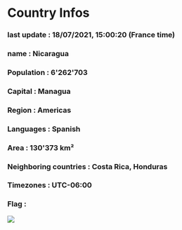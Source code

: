 # Country  Infos
### last update : 18/07/2021, 15:00:20 (France time)

### name : Nicaragua
### Population : 6'262'703
### Capital : Managua
### Region : Americas
### Languages : Spanish
### Area : 130'373 km²
### Neighboring countries : Costa Rica, Honduras
### Timezones : UTC-06:00

### Flag :
![](https://restcountries.eu/data/nic.svg)